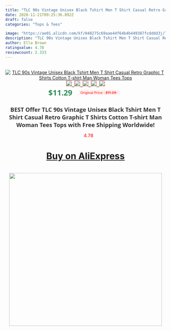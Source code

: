 ```yaml
---
title: "TLC 90s Vintage Unisex Black Tshirt Men T Shirt Casual Retro Graphic T Shirts Cotton T-shirt Man Woman Tees Tops"
date: 2020-11-21T09:25:36.892Z
draft: false
categories: "Tops & Tees"

image: "https://ae01.alicdn.com/kf/H48275c69aae44f64b4b449387fcdddd3j/TLC-90s-Vintage-Unisex-Black-Tshirt-Men-T-Shirt-Casual-Retro-Graphic-T-Shirts-Cotton-T.jpg"
description: "TLC 90s Vintage Unisex Black Tshirt Men T Shirt Casual Retro Graphic T Shirts Cotton T-shirt Man Woman Tees Tops"
author: Ella Brown
ratingvalue: 4.78
reviewcount: 2.333
---
```

<br>
<div style="text-align: center;">
<a href="https://s.click.aliexpress.com/e/_AEUQDR" target="_blank" rel="nofollow noopener noreferrer"><img alt="TLC 90s Vintage Unisex Black Tshirt Men T Shirt Casual Retro Graphic T Shirts Cotton T-shirt Man Woman Tees Tops" class="magnifier-image" src="https://ae01.alicdn.com/kf/H48275c69aae44f64b4b449387fcdddd3j/TLC-90s-Vintage-Unisex-Black-Tshirt-Men-T-Shirt-Casual-Retro-Graphic-T-Shirts-Cotton-T.jpg_640x640.jpg">
<br>
<img style="border:1px solid salmon" src="https://ae01.alicdn.com/kf/H48275c69aae44f64b4b449387fcdddd3j/TLC-90s-Vintage-Unisex-Black-Tshirt-Men-T-Shirt-Casual-Retro-Graphic-T-Shirts-Cotton-T.jpg_120x120.jpg">&nbsp;&nbsp;<img style="border:1px solid salmon" src="https://ae01.alicdn.com/kf/Hf237513eb19f443a889e5b9607644bc9g/TLC-90s-Vintage-Unisex-Black-Tshirt-Men-T-Shirt-Casual-Retro-Graphic-T-Shirts-Cotton-T.jpg_120x120.jpg">&nbsp;&nbsp;<img style="border:1px solid salmon" src="https://ae01.alicdn.com/kf/H90b0c6d117f5454b9305a2261258eb19P/TLC-90s-Vintage-Unisex-Black-Tshirt-Men-T-Shirt-Casual-Retro-Graphic-T-Shirts-Cotton-T.jpg_120x120.jpg">&nbsp;&nbsp;<img style="border:1px solid salmon" src="https://ae01.alicdn.com/kf/Haff530abf3f343bda25f4ee71d268817V/TLC-90s-Vintage-Unisex-Black-Tshirt-Men-T-Shirt-Casual-Retro-Graphic-T-Shirts-Cotton-T.jpg_120x120.jpg">&nbsp;&nbsp;<img style="border:1px solid salmon" src="https://ae01.alicdn.com/kf/Hc7a8a5d363b44a888960b354141205dd6/TLC-90s-Vintage-Unisex-Black-Tshirt-Men-T-Shirt-Casual-Retro-Graphic-T-Shirts-Cotton-T.jpg_120x120.jpg"></a></div><br0>
<div style="text-align: center;"><span style="background-color: white; border: 0px; box-sizing: border-box; color: seagreen; display: inline-block; font-family: &quot;open sans&quot; , &quot;arial&quot; , &quot;helvetica&quot; , sans-serif , &quot;heiti&quot;; font-size: 24px; font-stretch: inherit; font-weight: 700; line-height: inherit; margin: 0px 10px 0px 0px; padding: 0px; vertical-align: middle;">$11.29 </span>
<span style="background: rgb(255 , 241 , 241); border-radius: 3px; border: 0px; box-sizing: border-box; color: #ff4747; display: inline-block; font-family: inherit; font-size: 12px; font-stretch: inherit; font-style: inherit; font-variant: inherit; font-weight: 600; line-height: inherit; margin: 0px; padding: 2px 5px; transform: scale(0.9); vertical-align: middle;">Original Price : <b style="text-decoration: line-through;">$11.29 </b> &nbsp;&nbsp;</span></div>
<h1 style="color: #333333; display: inline-block; font-family: &quot;open sans&quot; , &quot;arial&quot; , &quot;helvetica&quot; , sans-serif , &quot;heiti&quot;; font-size: 18px; font-stretch: inherit; font-weight: 700; text-align: center;">BEST Offer TLC 90s Vintage Unisex Black Tshirt Men T Shirt Casual Retro Graphic T Shirts Cotton T-shirt Man Woman Tees Tops with Free Shipping Worldwide!</h1>
<div style="color: #ff4747; text-align: center;">
<img src="https://4.bp.blogspot.com/-M0ZcTcb-5uY/XleCXlxnR4I/AAAAAAAAAEc/OrjgMkXV1oMQFaCRZj5HQwOCBcu3w1FegCPcBGAYYCw/s1600/star.png" style="height: 15px;">&nbsp;<b>4.78</b></div>
<div class="button_cont" align="center"><a class="buynow_a" href="https://s.click.aliexpress.com/e/_AEUQDR" target="_blank" rel="nofollow noopener noreferrer"><H1>Buy on AliExpress</H1></a></div><br>
<div class="separator" style="clear: both; text-align: center;">
<img src="https://lh3.googleusercontent.com/-pTy5HemUv9M/XlePHvY0dAI/AAAAAAAAAE4/0nX5iRUoIWY8eMW9Dpxeirr157OZliDIgCLcBGAsYHQ/s1600/badge.gif" width="480">
</div>
